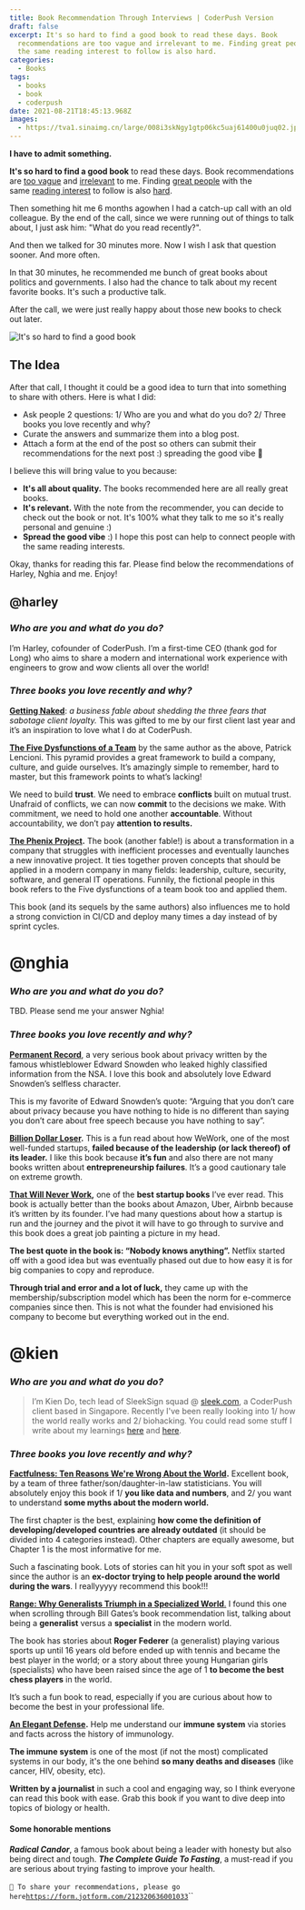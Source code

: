 ```yaml
---
title: Book Recommendation Through Interviews | CoderPush Version
draft: false
excerpt: It's so hard to find a good book to read these days. Book
  recommendations are too vague and irrelevant to me. Finding great people with
  the same reading interest to follow is also hard.
categories:
  - Books
tags:
  - books
  - book
  - coderpush
date: 2021-08-21T18:45:13.968Z
images:
  - https://tva1.sinaimg.cn/large/008i3skNgy1gtp06kc5uaj61400u0juq02.jpg
---
```

**I have to admit something.**

**It's so hard to find a good book** to read these days. Book recommendations are [too vague](https://bookauthority.org/books/best-technology-books) and [irrelevant](https://enterprisersproject.com/article/2021/1/10-technology-books-must-read-2021) to me. Finding [great people](https://blog.pragmaticengineer.com/my-reading-list/) with the same [reading interest](https://lethain.com/tags/book/) to follow is also [hard](https://www.gatesnotes.com/Books).

Then something hit me 6 months agowhen I had a catch-up call with an old colleague. By the end of the call, since we were running out of things to talk about, I just ask him: "What do you read recently?".

And then we talked for 30 minutes more. Now I wish I ask that question sooner. And more often.

In that 30 minutes, he recommended me bunch of great books about politics and governments. I also had the chance to talk about my recent favorite books. It's such a productive talk.

After the call, we were just really happy about those new books to check out later.

![It's so hard to find a good book](https://tva1.sinaimg.cn/large/008i3skNgy1gtp00740vpj608g04mdfq02.jpg "It's so hard to find a good book")

## The Idea

After that call, I thought it could be a good idea to turn that into something to share with others. Here is what I did:

* Ask people 2 questions: 1/ Who are you and what do you do? 2/ Three books you love recently and why?
* Curate the answers and summarize them into a blog post.
* Attach a form at the end of the post so others can submit their recommendations for the next post :) spreading the good vibe 🤘

I believe this will bring value to you because:

* **It's all about quality.** The books recommended here are all really great books.
* **It's relevant.** With the note from the recommender, you can decide to check out the book or not. It's 100% what they talk to me so it's really personal and genuine :)
* **Spread the good vibe** :) I hope this post can help to connect people with the same reading interests.

Okay, thanks for reading this far. Please find below the recommendations of Harley, Nghia and me. Enjoy!

## **@harley**

### ***Who are you and what do you do?***

I’m Harley, cofounder of CoderPush. I’m a first-time CEO (thank god for Long) who aims to share a modern and international work experience with engineers to grow and wow clients all over the world!

### ***Three books you love recently and why?***

**[Getting Naked](https://www.amazon.com/Getting-Naked-Business-Shedding-Sabotage/dp/0787976393)**: *a business fable about shedding the three fears that sabotage client loyalty.* This was gifted to me by our first client last year and it’s an inspiration to love what I do at CoderPush.

**[The Five Dysfunctions of a Team](https://www.amazon.com/Five-Dysfunctions-Team-Leadership-Fable/dp/0787960756)** by the same author as the above, Patrick Lencioni. This pyramid provides a great framework to build a company, culture, and guide ourselves. It’s amazingly simple to remember, hard to master, but this framework points to what’s lacking!

We need to build **trust**. We need to embrace **conflicts** built on mutual trust. Unafraid of conflicts, we can now **commit** to the decisions we make. With commitment, we need to hold one another **accountable**. Without accountability, we don’t pay **attention to results.**

**[The Phenix Project](https://www.amazon.com/Phoenix-Project-DevOps-Helping-Business/dp/0988262592).** The book (another fable!) is about a transformation in a company that struggles with inefficient processes and eventually launches a new innovative project. It ties together proven concepts that should be applied in a modern company in many fields: leadership, culture, security, software, and general IT operations. Funnily, the fictional people in this book refers to the Five dysfunctions of a team book too and applied them.

This book (and its sequels by the same authors) also influences me to hold a strong conviction in CI/CD and deploy many times a day instead of by sprint cycles.

# **@nghia**

### ***Who are you and what do you do?***

TBD. Please send me your answer Nghia!

### ***Three books you love recently and why?***

**[Permanent Record](https://www.amazon.com/Permanent-Record-Edward-Snowden/dp/1250237238)**, a very serious book about privacy written by the famous whistleblower Edward Snowden who leaked highly classified information from the NSA. I love this book and absolutely love Edward Snowden’s selfless character.

This is my favorite of Edward Snowden’s quote: “Arguing that you don’t care about privacy because you have nothing to hide is no different than saying you don’t care about free speech because you have nothing to say”.

**[Billion Dollar Loser](https://www.amazon.com/Billion-Dollar-Loser-Spectacular-Neumann/dp/0316461369).** This is a fun read about how WeWork, one of the most well-funded startups, **failed because of the leadership (or lack thereof) of its leader.** I like this book because **it’s fun** and also there are not many books written about **entrepreneurship failures**. It’s a good cautionary tale on extreme growth.

**[That Will Never Work](https://www.amazon.com/That-Will-Never-Work-Netflix/dp/0316530204),** one of the **best startup books** I’ve ever read. This book is actually better than the books about Amazon, Uber, Airbnb because it’s written by its founder. I’ve had many questions about how a startup is run and the journey and the pivot it will have to go through to survive and this book does a great job painting a picture in my head.

**The best quote in the book is: “Nobody knows anything”.** Netflix started off with a good idea but was eventually phased out due to how easy it is for big companies to copy and reproduce.

**Through trial and error and a lot of luck,** they came up with the membership/subscription model which has been the norm for e-commerce companies since then. This is not what the founder had envisioned his company to become but everything worked out in the end.

# **@kien**

### ***Who are you and what do you do?***

> I’m Kien Do, tech lead of SleekSign squad @ [sleek.com](http://sleek.com/), a CoderPush client based in Singapore. Recently I've been really looking into 1/ how the world really works and 2/ biohacking. You could read some stuff I write about my learnings [here](http://thelifelonglearner.blog/) and [here](https://code.thelifelonglearner.blog/).

### ***Three books you love recently and why?***

**[Factfulness: Ten Reasons We're Wrong About the World](https://www.amazon.com/Factfulness-Reasons-World-Things-Better/dp/1250107814).** Excellent book, by a team of three father/son/daughter-in-law statisticians. You will absolutely enjoy this book if 1/ **you like data and numbers**, and 2/ you want to understand **some myths about the modern world.**

The first chapter is the best, explaining **how come the definition of developing/developed countries are already outdated** (it should be divided into 4 categories instead). Other chapters are equally awesome, but Chapter 1 is the most informative for me.

Such a fascinating book. Lots of stories can hit you in your soft spot as well since the author is an **ex-doctor trying to help people around the world during the wars**. I reallyyyyy recommend this book!!!

[**Range: Why Generalists Triumph in a Specialized World**.](https://www.amazon.com/Range-Generalists-Triumph-Specialized-World/dp/0735214484) I found this one when scrolling through Bill Gates’s book recommendation list, talking about being a **generalist** versus a **specialist** in the modern world.

The book has stories about **Roger Federer** (a generalist) playing various sports up until 16 years old before ended up with tennis and became the best player in the world; or a story about three young Hungarian girls (specialists) who have been raised since the age of 1 **to become the best chess players** in the world.

It’s such a fun book to read, especially if you are curious about how to become the best in your professional life.

**[An Elegant Defense](https://www.amazon.com/Elegant-Defense-Extraordinary-Science-Immune-ebook/dp/B07C66KJC1).** Help me understand our **immune system** via stories and facts across the history of immunology.

**The immune system** is one of the most (if not the most) complicated systems in our body, it's the one behind **so many deaths and diseases** (like cancer, HIV, obesity, etc).

**Written by a journalist** in such a cool and engaging way, so I think everyone can read this book with ease. Grab this book if you want to dive deep into topics of biology or health.

#### **Some honorable mentions**

***Radical Candor***, a famous book about being a leader with honesty but also being direct and tough. ***The Complete Guide To Fasting***, a must-read if you are serious about trying fasting to improve your health.\
\
`📍 To share your recommendations, please go here`[`https://form.jotform.com/212320636001033`](https://form.jotform.com/212320636001033)``